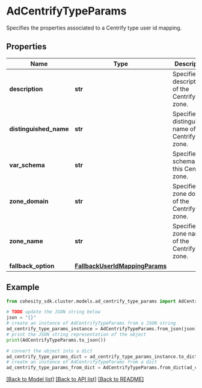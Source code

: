 # AdCentrifyTypeParams

Specifies the properties associated to a Centrify type user id mapping.

## Properties

Name | Type | Description | Notes
------------ | ------------- | ------------- | -------------
**description** | **str** | Specifies a description of the Centrify zone. | 
**distinguished_name** | **str** | Specifies the distinguished name of the Centrify zone. | 
**var_schema** | **str** | Specifies the schema of this Centrify zone. | 
**zone_domain** | **str** | Specifies the zone domain of the Centrify zone. | [optional] [readonly] 
**zone_name** | **str** | Specifies the zone name of the Centrify zone. | [optional] [readonly] 
**fallback_option** | [**FallbackUserIdMappingParams**](FallbackUserIdMappingParams.md) |  | 

## Example

```python
from cohesity_sdk.cluster.models.ad_centrify_type_params import AdCentrifyTypeParams

# TODO update the JSON string below
json = "{}"
# create an instance of AdCentrifyTypeParams from a JSON string
ad_centrify_type_params_instance = AdCentrifyTypeParams.from_json(json)
# print the JSON string representation of the object
print(AdCentrifyTypeParams.to_json())

# convert the object into a dict
ad_centrify_type_params_dict = ad_centrify_type_params_instance.to_dict()
# create an instance of AdCentrifyTypeParams from a dict
ad_centrify_type_params_from_dict = AdCentrifyTypeParams.from_dict(ad_centrify_type_params_dict)
```
[[Back to Model list]](../README.md#documentation-for-models) [[Back to API list]](../README.md#documentation-for-api-endpoints) [[Back to README]](../README.md)


